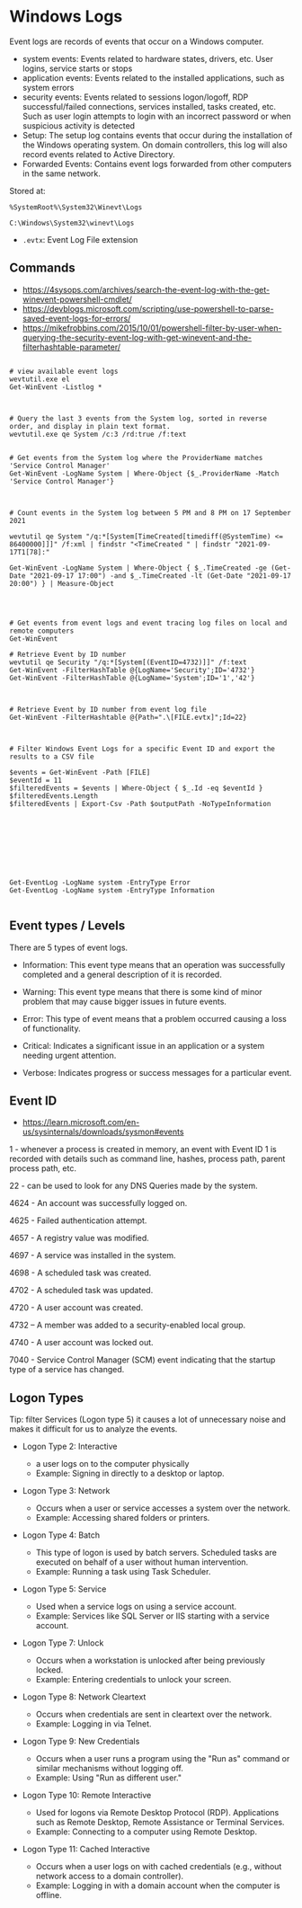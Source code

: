 # Windows Logs

Event logs are records of events that occur on a Windows computer.

- system events: Events related to hardware states, drivers, etc. User logins, service starts or stops
- application events: Events related to the installed applications, such as system errors
- security events: Events related to sessions logon/logoff, RDP successful/failed connections, services installed, tasks created, etc. Such as user login attempts to login with an incorrect password or when suspicious activity is detected
- Setup: The setup log contains events that occur during the installation of the Windows operating system. On domain controllers, this log will also record events related to Active Directory.
- Forwarded Events: Contains event logs forwarded from other computers in the same network.



Stored at:
```
%SystemRoot%\System32\Winevt\Logs

C:\Windows\System32\winevt\Logs
```


- `.evtx`: Event Log File extension
















## Commands
- <https://4sysops.com/archives/search-the-event-log-with-the-get-winevent-powershell-cmdlet/>
- <https://devblogs.microsoft.com/scripting/use-powershell-to-parse-saved-event-logs-for-errors/>
- <https://mikefrobbins.com/2015/10/01/powershell-filter-by-user-when-querying-the-security-event-log-with-get-winevent-and-the-filterhashtable-parameter/>




```

# view available event logs
wevtutil.exe el
Get-WinEvent -Listlog *



# Query the last 3 events from the System log, sorted in reverse order, and display in plain text format.
wevtutil.exe qe System /c:3 /rd:true /f:text


# Get events from the System log where the ProviderName matches 'Service Control Manager'
Get-WinEvent -LogName System | Where-Object {$_.ProviderName -Match 'Service Control Manager'}



# Count events in the System log between 5 PM and 8 PM on 17 September 2021

wevtutil qe System "/q:*[System[TimeCreated[timediff(@SystemTime) <= 86400000]]]" /f:xml | findstr "<TimeCreated " | findstr "2021-09-17T1[78]:"

Get-WinEvent -LogName System | Where-Object { $_.TimeCreated -ge (Get-Date "2021-09-17 17:00") -and $_.TimeCreated -lt (Get-Date "2021-09-17 20:00") } | Measure-Object




# Get events from event logs and event tracing log files on local and remote computers
Get-WinEvent

# Retrieve Event by ID number
wevtutil qe Security "/q:*[System[(EventID=4732)]]" /f:text
Get-WinEvent -FilterHashTable @{LogName='Security';ID='4732'}
Get-WinEvent -FilterHashTable @{LogName='System';ID='1','42'}



# Retrieve Event by ID number from event log file
Get-WinEvent -FilterHashtable @{Path=".\[FILE.evtx]";Id=22}



# Filter Windows Event Logs for a specific Event ID and export the results to a CSV file

$events = Get-WinEvent -Path [FILE]
$eventId = 11
$filteredEvents = $events | Where-Object { $_.Id -eq $eventId }
$filteredEvents.Length
$filteredEvents | Export-Csv -Path $outputPath -NoTypeInformation









Get-EventLog -LogName system -EntryType Error
Get-EventLog -LogName system -EntryType Information


```















## Event types / Levels
There are 5 types of event logs.

- Information: This event type means that an operation was successfully completed and a general description of it is recorded.

- Warning: This event type means that there is some kind of minor problem that may cause bigger issues in future events.

- Error: This type of event means that a problem occurred causing a loss of functionality.

- Critical: Indicates a significant issue in an application or a system needing urgent attention.

- Verbose: Indicates progress or success messages for a particular event.





## Event ID
- <https://learn.microsoft.com/en-us/sysinternals/downloads/sysmon#events>



1 - whenever a process is created in memory, an event with Event ID 1 is recorded with details such as command line, hashes, process path, parent process path, etc.


22 - can be used to look for any DNS Queries made by the system.

4624 - An account was successfully logged on.

4625 - Failed authentication attempt.

4657 - A registry value was modified.

4697 - A service was installed in the system.

4698 - A scheduled task was created.

4702 - A scheduled task was updated.

4720 - A user account was created.

4732 – A member was added to a security-enabled local group.

4740 - A user account was locked out.

7040 - Service Control Manager (SCM) event indicating that the startup type of a service has changed.





















## Logon Types
Tip: filter Services (Logon type 5) it causes a lot of unnecessary noise and makes it difficult for us to analyze the events.


- Logon Type 2: Interactive  
   - a user logs on to the computer physically
   - Example: Signing in directly to a desktop or laptop.

- Logon Type 3: Network  
   - Occurs when a user or service accesses a system over the network.  
   - Example: Accessing shared folders or printers.

- Logon Type 4: Batch  
   - This type of logon is used by batch servers. Scheduled tasks are executed on behalf of a user without human intervention.  
   - Example: Running a task using Task Scheduler.

- Logon Type 5: Service  
   - Used when a service logs on using a service account.  
   - Example: Services like SQL Server or IIS starting with a service account.

- Logon Type 7: Unlock  
   - Occurs when a workstation is unlocked after being previously locked.  
   - Example: Entering credentials to unlock your screen.

- Logon Type 8: Network Cleartext  
   - Occurs when credentials are sent in cleartext over the network.  
   - Example: Logging in via Telnet.

- Logon Type 9: New Credentials  
   - Occurs when a user runs a program using the "Run as" command or similar mechanisms without logging off.  
   - Example: Using "Run as different user."

- Logon Type 10: Remote Interactive  
   - Used for logons via Remote Desktop Protocol (RDP). Applications such as Remote Desktop, Remote Assistance or Terminal Services. 
   - Example: Connecting to a computer using Remote Desktop.

- Logon Type 11: Cached Interactive  
   - Occurs when a user logs on with cached credentials (e.g., without network access to a domain controller).  
   - Example: Logging in with a domain account when the computer is offline.





